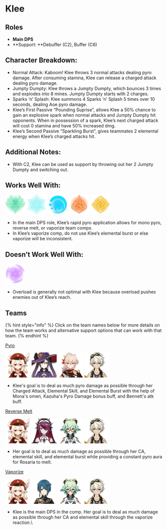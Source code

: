 # Klee

## Roles

* **Main DPS**
* \*\*Support: \*\*Debuffer (C2), Buffer (C6)

## Character Breakdown:

* Normal Attack: Kaboom! Klee throws 3 normal attacks dealing pyro damage. After consuming stamina, Klee can release a charged attack dealing pyro damage.
* Jumpty Dumpty: Klee throws a Jumpty Dumpty, which bounces 3 times and explodes into 8 mines. Jumpty Dumpty starts with 2 charges.
* Sparks ‘n’ Splash: Klee summons 4 Sparks ‘n’ Splash 5 times over 10 seconds, dealing Aoe pyro damage.
* Klee’s First Passive “Pounding Suprise”, allows Klee a 50% chance to gain an explosive spark when normal attacks and Jumpty Dumpty hit opponents. When in possession of a spark, Klee’s next charged attack will cost 0 stamina and have 50% increased dmg.
* Klee’s Second Passive “Sparkling Burst”, gives teammates 2 elemental energy when Klee’s charged attacks hit.

## Additional Notes:

* With C2, Klee can be used as support by throwing out her 2 Jumpty Dumpty and switching out.

## Works Well With:

![](../../.gitbook/assets/Element_Anemo.webp) ![](../../.gitbook/assets/Element_Cryo.webp) ![](../../.gitbook/assets/Element_Hydro.webp) ![](../../.gitbook/assets/Element_Pyro.webp) ![](../../.gitbook/assets/Element_Geo.webp)

* In the main DPS role, Klee’s rapid pyro application allows for mono pyro, reverse melt, or vaporize team comps.
* In Klee’s vaporize comp, do not use Klee’s elemental burst or else vaporize will be inconsistent.

## Doesn’t Work Well With:

![](../../.gitbook/assets/Element_Electro.webp)

* Overload is generally not optimal with Klee because overload pushes enemies out of Klee’s reach.

## Teams

{% hint style="info" %}
Click on the team names below for more details on how the team works and alternative support options that can work with that team.
{% endhint %}

[Pyro](../../teams/pure-pyro.md)

![](../../.gitbook/assets/UI_AvatarIcon_Klee.png) ![](../../.gitbook/assets/UI_AvatarIcon_Mona.png) ![](../../.gitbook/assets/UI_AvatarIcon_Kazuha.png) ![](../../.gitbook/assets/UI_AvatarIcon_Bennett.png)

* Klee's goal is to deal as much pyro damage as possible through her Charged Attack, Elemental Skill, and Elemental Burst with the help of Mona's omen, Kazuha's Pyro Damage bonus buff, and Bennett's atk buff.

[Reverse Melt](../../teams/reverse-melt.md)

![](../../.gitbook/assets/UI_AvatarIcon_Klee.png) ![](../../.gitbook/assets/UI_AvatarIcon_Rosaria.png) ![](../../.gitbook/assets/UI_AvatarIcon_Sucrose.png) ![](../../.gitbook/assets/UI_AvatarIcon_Bennett.png)

* Her goal is to deal as much damage as possible through her CA, elemental skill, and elemental burst while providing a constant pyro aura for Rosaria to melt.

[Vaporize](../../teams/vaporize.md)

![](../../.gitbook/assets/UI_AvatarIcon_Klee.png) ![](../../.gitbook/assets/UI_AvatarIcon_Xingqiu.png) ![](../../.gitbook/assets/UI_AvatarIcon_Sucrose.png) ![](../../.gitbook/assets/UI_AvatarIcon_Bennett.png)

* Klee is the main DPS in the comp. Her goal is to deal as much damage as possible through her CA and elemental skill through the vaporize reaction.\\
